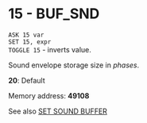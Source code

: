 # 15 - BUF_SND

`ASK 15 var`  
`SET 15, expr`  
`TOGGLE 15` - inverts value.

Sound envelope storage size in *phases*.

**20**: Default

Memory address: **49108**


See also [SET SOUND BUFFER](../../is-basic/man_so-sound-buffer.md)